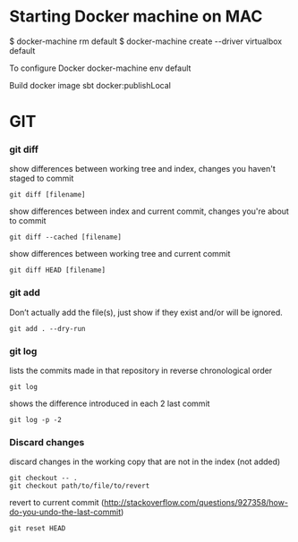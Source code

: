 # Starting Docker machine on MAC
$ docker-machine rm default
$ docker-machine create --driver virtualbox default

To configure Docker
docker-machine env default

Build docker image
sbt docker:publishLocal


# GIT
### git diff
show differences between working tree and index, changes you haven't staged to commit
```
git diff [filename]
```

show differences between index and current commit, changes you're about to commit
```
git diff --cached [filename]
```

show differences between working tree and current commit
```
git diff HEAD [filename]
```

### git add
Don’t actually add the file(s), just show if they exist and/or will be ignored.
```
git add . --dry-run
```

### git log
lists the commits made in that repository in reverse chronological order
```
git log
```

shows the difference introduced in each 2 last commit
```
git log -p -2
```

### Discard changes

discard changes in the working copy that are not in the index (not added)
```
git checkout -- .
git checkout path/to/file/to/revert
```

revert to current commit 
(http://stackoverflow.com/questions/927358/how-do-you-undo-the-last-commit)
```
git reset HEAD
```